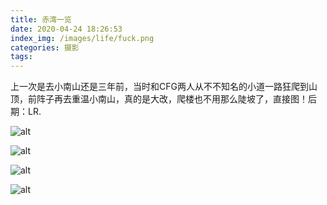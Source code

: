 ```yaml
---
title: 赤湾一览
date: 2020-04-24 18:26:53
index_img: /images/life/fuck.png
categories: 摄影
tags:
---
```


上一次是去小南山还是三年前，当时和CFG两人从不不知名的小道一路狂爬到山顶，前阵子再去重温小南山，真的是大改，爬楼也不用那么陡坡了，直接图！后期：LR.

 ![alt](/Ouyang/images/life/1.jpeg)

 ![alt](/Ouyang/images/life/2.jpeg)

 ![alt](/Ouyang/images/life/3.jpeg)

 ![alt](/Ouyang/images/life/4.jpeg)

